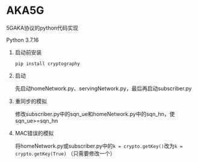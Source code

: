 # AKA5G
5GAKA协议的python代码实现

Python 3.7.16



1. 启动前安装

   ```shell
   pip install cryptography
   ```

2. 启动

   先启动homeNetwork.py、servingNetwork.py，最后再启动subscriber.py

3. 重同步的模拟

   修改subscriber.py中的sqn_ue和homeNetwork.py中的sqn_hn，使sqn_ue>=sqn_hn

4. MAC错误的模拟

   将homeNetwork.py或subscriber.py中的`k = crypto.getKey()`改为`k = crypto.getKey(True)` （只需要修改一个）
